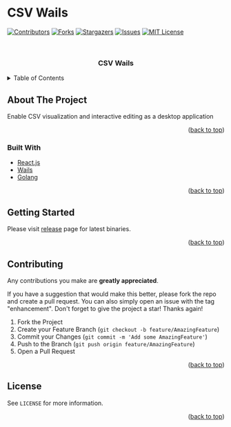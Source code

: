 # CSV Wails

<div id="top"></div>
<!--
*** Thanks for checking out the Best-README-Template. If you have a suggestion
*** that would make this better, please fork the repo and create a pull request
*** or simply open an issue with the tag "enhancement".
*** Don't forget to give the project a star!
*** Thanks again! Now go create something AMAZING! :D
-->

<!-- PROJECT SHIELDS -->
<!--
*** I'm using markdown "reference style" links for readability.
*** Reference links are enclosed in brackets [ ] instead of parentheses ( ).
*** See the bottom of this document for the declaration of the reference variables
*** for contributors-url, forks-url, etc. This is an optional, concise syntax you may use.
*** https://www.markdownguide.org/basic-syntax/#reference-style-links
-->

[![Contributors][contributors-shield]][contributors-url]
[![Forks][forks-shield]][forks-url]
[![Stargazers][stars-shield]][stars-url]
[![Issues][issues-shield]][issues-url]
[![MIT License][license-shield]][license-url]

<!-- PROJECT LOGO -->
<br />
<div align="center">

<h3 align="center">CSV Wails</h3>

</div>

<!-- TABLE OF CONTENTS -->
<details>
  <summary>Table of Contents</summary>
  <ol>
    <li>
      <a href="#about-the-project">About The Project</a>
      <ul>
        <li><a href="#built-with">Built With</a></li>
      </ul>
    </li>
    <li>
      <a href="#getting-started">Getting Started</a>
    </li>
    <li><a href="#license">License</a></li>
  </ol>
</details>

<!-- ABOUT THE PROJECT -->

## About The Project

Enable CSV visualization and interactive editing as a desktop application

<p align="right">(<a href="#top">back to top</a>)</p>

### Built With

- [React.js](https://reactjs.org/)
- [Wails](https://github.com/wailsapp/wails)
- [Golang](https://go.dev/)

<p align="right">(<a href="#top">back to top</a>)</p>

<!-- GETTING STARTED -->

## Getting Started

Please visit [release](https://github.com/c0de-dump/csv-wails/releases) page for latest binaries.

<p align="right">(<a href="#top">back to top</a>)</p>

<!-- CONTRIBUTING -->

## Contributing

Any contributions you make are **greatly appreciated**.

If you have a suggestion that would make this better, please fork the repo and create a pull request. You can also simply open an issue with the tag "enhancement".
Don't forget to give the project a star! Thanks again!

1. Fork the Project
2. Create your Feature Branch (`git checkout -b feature/AmazingFeature`)
3. Commit your Changes (`git commit -m 'Add some AmazingFeature'`)
4. Push to the Branch (`git push origin feature/AmazingFeature`)
5. Open a Pull Request

<p align="right">(<a href="#top">back to top</a>)</p>

<!-- LICENSE -->

## License

See `LICENSE` for more information.

<p align="right">(<a href="#top">back to top</a>)</p>

<!-- MARKDOWN LINKS & IMAGES -->
<!-- https://www.markdownguide.org/basic-syntax/#reference-style-links -->

[contributors-shield]: https://img.shields.io/github/contributors/c0de-dump/csv-wails.svg?style=for-the-badge
[contributors-url]: https://github.com/c0de-dump/csv-wails/graphs/contributors
[forks-shield]: https://img.shields.io/github/forks/c0de-dump/csv-wails.svg?style=for-the-badge
[forks-url]: https://github.com/c0de-dump/csv-wails/network/members
[stars-shield]: https://img.shields.io/github/stars/c0de-dump/csv-wails.svg?style=for-the-badge
[stars-url]: https://github.com/c0de-dump/csv-wails/stargazers
[issues-shield]: https://img.shields.io/github/issues/c0de-dump/csv-wails.svg?style=for-the-badge
[issues-url]: https://github.com/c0de-dump/csv-wails/issues
[license-shield]: https://img.shields.io/github/license/c0de-dump/csv-wails.svg?style=for-the-badge
[license-url]: https://github.com/c0de-dump/csv-wails/blob/master/LICENSE.txt
